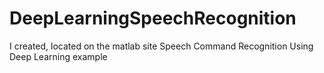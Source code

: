 # DeepLearningSpeechRecognition
I created, located on the matlab site Speech Command Recognition Using Deep Learning example
